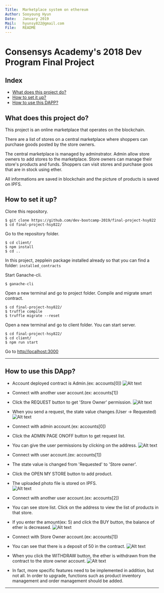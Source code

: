 ```yaml
---
Title:  Marketplace system on ethereum
Author: Sooyoung Hyun
Date:   January 2019
Mail:   hyunsy822@gmail.com
File:   README
---
```


Consensys Academy's 2018 Dev Program Final Project
===

## Index

- [What does this project do?](#what-does-this-project-do)
- [How to set it up?](#how-to-set-it-up)
- [How to use this DAPP?](#how-to-use-this-dapp)

## What does this project do?

This project is an online marketplace that operates on the blockchain.

There are a list of stores on a central marketplace where shoppers can purchase goods posted by the store owners.

The central marketplace is managed by adminstrator. Admin allow store owners to add stores to the marketplace. Store owners can manage their store's products and funds. Shoppers can visit stores and purchase goos that are in stock using ether.

All informations are saved in blockchain and the picture of products is saved on IPFS.

## How to set it up?

Clone this repository.
```
$ git clone https://github.com/dev-bootcamp-2019/final-project-hsy822
$ cd final-project-hsy822/
```
Go to the repository folder.
```
$ cd client/
$ npm install
$ cd ..
``` 
In this project, zepplein package installed already so that you can find a folder: `installed_contracts` 

Start Ganache-cli.
```
$ ganache-cli
``` 

Open a new terminal and go to project folder. Compile and migrate smart contract. 
```
$ cd final-project-hsy822/
$ truffle compile
$ truffle migrate --reset
```

Open a new terminal and go to client folder. You can start server. 
```
$ cd final-project-hsy822/
$ cd client/
$ npm run start
```

Go to [http//localhost:3000](http://localhost:3000/) 

---

## How to use this DApp?
* Account deployed contract is Admin.(ex: accounts[0])
![Alt text](https://github.com/dev-bootcamp-2019/final-project-hsy822/blob/master/screenshot/s1.PNG)

* Connect with another user account.(ex: accounts[1])
* Click the REQUEST button to get 'Store Owner' permission.
![Alt text](https://github.com/dev-bootcamp-2019/final-project-hsy822/blob/master/screenshot/s2.PNG)

* When you send a request, the state value changes.(User -> Requested)
![Alt text](https://github.com/dev-bootcamp-2019/final-project-hsy822/blob/master/screenshot/s3.PNG)

* Connect with admin account.(ex: accounts[0]) 
* Click the ADMIN PAGE ONOFF button to get request list. 
* You can give the user permissions by clicking on the address.
![Alt text](https://github.com/dev-bootcamp-2019/final-project-hsy822/blob/master/screenshot/s4.PNG)

* Connect with user account.(ex: accounts[1])  
* The state value is changed from 'Requested' to 'Store owner'.
* Click the OPEN MY STORE button to add product.
* The uploaded photo file is stored on IPFS.  
![Alt text](https://github.com/dev-bootcamp-2019/final-project-hsy822/blob/master/screenshot/s5.PNG)

* Connect with another user account.(ex: accounts[2]) 
* You can see store list. Click on the address to view the list of products in that store.
* If you enter the amount(ex: 5) and click the BUY button, the balance of ether is decreased.
![Alt text](https://github.com/dev-bootcamp-2019/final-project-hsy822/blob/master/screenshot/s6.PNG)

* Connect with Store Owner account.(ex: accounts[1])
* You can see that there is a deposit of 50 in the contract. 
![Alt text](https://github.com/dev-bootcamp-2019/final-project-hsy822/blob/master/screenshot/s7.PNG)

* When you click the WITHDRAW button, the ether is withdrawn from the contract to the store owner account.
![Alt text](https://github.com/dev-bootcamp-2019/final-project-hsy822/blob/master/screenshot/s8.PNG)

* In fact, more specific features need to be implemented in addition, but not all. In order to upgrade, functions such as product inventory management and order management should be added.
---
